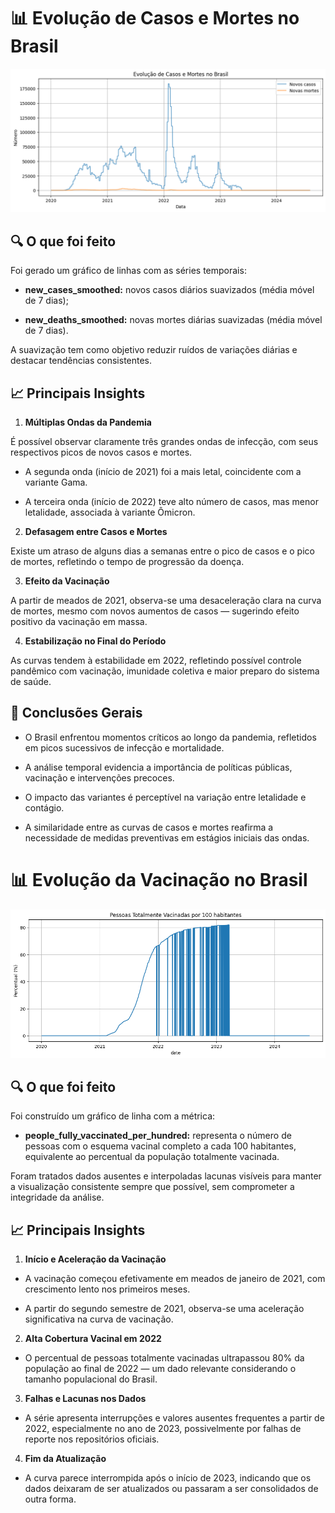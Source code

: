 # 📊 Evolução de Casos e Mortes no Brasil

<img src="reports/Evolução de Casos e Mortes no Brasil.png"/>


## 🔍 O que foi feito
Foi gerado um gráfico de linhas com as séries temporais:

- **new_cases_smoothed:** novos casos diários suavizados (média móvel de 7 dias);

- **new_deaths_smoothed:** novas mortes diárias suavizadas (média móvel de 7 dias).

A suavização tem como objetivo reduzir ruídos de variações diárias e destacar tendências consistentes.

## 📈 Principais Insights
1. **Múltiplas Ondas da Pandemia**
   
É possível observar claramente três grandes ondas de infecção, com seus respectivos picos de novos casos e mortes.

   - A segunda onda (início de 2021) foi a mais letal, coincidente com a variante Gama.

   - A terceira onda (início de 2022) teve alto número de casos, mas menor letalidade, associada à variante Ômicron.

2. **Defasagem entre Casos e Mortes**
   
Existe um atraso de alguns dias a semanas entre o pico de casos e o pico de mortes, refletindo o tempo de progressão da doença.

3. **Efeito da Vacinação**
   
A partir de meados de 2021, observa-se uma desaceleração clara na curva de mortes, mesmo com novos aumentos de casos — sugerindo efeito positivo da vacinação em massa.

4. **Estabilização no Final do Período**
   
As curvas tendem à estabilidade em 2022, refletindo possível controle pandêmico com vacinação, imunidade coletiva e maior preparo do sistema de saúde.

## 🧠 Conclusões Gerais
- O Brasil enfrentou momentos críticos ao longo da pandemia, refletidos em picos sucessivos de infecção e mortalidade.

- A análise temporal evidencia a importância de políticas públicas, vacinação e intervenções precoces.

- O impacto das variantes é perceptível na variação entre letalidade e contágio.

- A similaridade entre as curvas de casos e mortes reafirma a necessidade de medidas preventivas em estágios iniciais das ondas.

# 📊 Evolução da Vacinação no Brasil

<img src="reports/Pessoas Totalmente Vacinadas por 100 habitantes.png"/>

## 🔍 O que foi feito
Foi construído um gráfico de linha com a métrica:

- **people_fully_vaccinated_per_hundred:** representa o número de pessoas com o esquema vacinal completo a cada 100 habitantes, equivalente ao percentual da população totalmente vacinada.

Foram tratados dados ausentes e interpoladas lacunas visíveis para manter a visualização consistente sempre que possível, sem comprometer a integridade da análise.

## 📈 Principais Insights
1. **Início e Aceleração da Vacinação**

- A vacinação começou efetivamente em meados de janeiro de 2021, com crescimento lento nos primeiros meses.

- A partir do segundo semestre de 2021, observa-se uma aceleração significativa na curva de vacinação.

2. **Alta Cobertura Vacinal em 2022**

- O percentual de pessoas totalmente vacinadas ultrapassou 80% da população ao final de 2022 — um dado relevante considerando o tamanho populacional do Brasil.

3. **Falhas e Lacunas nos Dados**

- A série apresenta interrupções e valores ausentes frequentes a partir de 2022, especialmente no ano de 2023, possivelmente por falhas de reporte nos repositórios oficiais.

4. **Fim da Atualização**

- A curva parece interrompida após o início de 2023, indicando que os dados deixaram de ser atualizados ou passaram a ser consolidados de outra forma.


